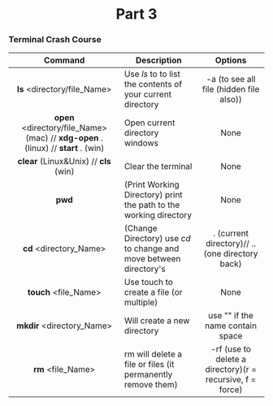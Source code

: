 <h1 align="center">Part 3</h1>

<h3> Terminal Crash  Course </h4>

| Command | Description | Options |
|:------:|-----------|:---------:|
| **ls** <directory/file_Name> | 	Use *ls* to to list the contents of your current directory | -a (to see all file (hidden file also)) |
| **open** <directory/file_Name> (mac) // **xdg-open** . (linux) // **start** . (win) | Open current directory windows | None 
| **clear** (Linux&Unix) // **cls** (win) | Clear the terminal | None |
| **pwd** | (Print Working Directory) print the path to the working directory | None |
| **cd** <directory_Name>| (Change Directory) use *cd* to change and move between directory's | . (current directory)// .. (one directory back)|
| ‌**touch** <file_Name> | Use touch to create a file (or multiple) | None |
| **mkdir** <directory_Name> | Will create a new directory | use "" if the name contain space |
| **rm** <file_Name> | rm will delete a file or files (it permanently remove them) | -rf (use to delete a directory)(r = recursive, f = force) |

